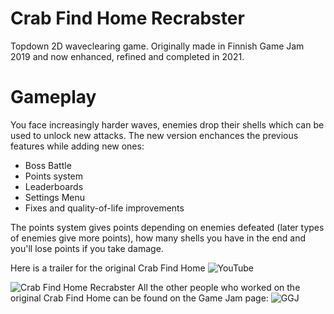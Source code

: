 # Crab Find Home Recrabster
Topdown 2D waveclearing game. Originally made in Finnish Game Jam 2019 and now enhanced, refined and completed in 2021.

# Gameplay
You face increasingly harder waves, enemies drop their shells which can be used to unlock new attacks.
The new version enchances the previous features while adding new ones:
* Boss Battle
* Points system
* Leaderboards
* Settings Menu
* Fixes and quality-of-life improvements

The points system gives points depending on enemies defeated (later types of enemies give more points), how many shells you have in the end and you'll lose points if you take damage.

Here is a trailer for the original Crab Find Home ![YouTube](https://youtu.be/KUbeAvbhWws)
   
![Crab Find Home Recrabster](/Images/kuvake_recrabster.png)
All the other people who worked on the original Crab Find Home can be found on the Game Jam page: ![GGJ](https://globalgamejam.org/2019/games/crab-find-home)